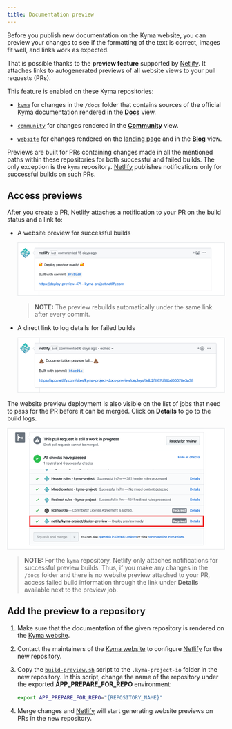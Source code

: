 ```yaml
---
title: Documentation preview
---
```


Before you publish new documentation on the Kyma website, you can preview your changes to see if the formatting of the text is correct, images fit well, and links work as expected.

That is possible thanks to the **preview feature** supported by [Netlify](https://www.netlify.com/). It attaches links to autogenerated previews of all website views to your pull requests (PRs).

This feature is enabled on these Kyma repositories:

- [`kyma`](https://github.com/kyma-project/kyma) for changes in the `/docs` folder that contains sources of the official Kyma documentation rendered in the [**Docs**](https://kyma-project.io/docs/) view.

- [`community`](https://github.com/kyma-project/community) for changes rendered in the [**Community**](https://kyma-project.io/community/) view.

- [`website`](https://github.com/kyma-project/website) for changes rendered on the [landing page](https://kyma-project.io/) and in the [**Blog**](https://kyma-project.io/blog/) view.

Previews are built for PRs containing changes made in all the mentioned paths within these repositories for both successful and failed builds. The only exception is the `kyma` repository. [Netlify](https://www.netlify.com/) publishes notifications only for successful builds on such PRs.

## Access previews

After you create a PR, Netlify attaches a notification to your PR on the build status and a link to:

- A website preview for successful builds

    ![Successful preview](./assets/successful-preview.png)

    >**NOTE:** The preview rebuilds automatically under the same link after every commit.

- A direct link to log details for failed builds

    ![Failed preview](./assets/failed-preview.png)

The website preview deployment is also visible on the list of jobs that need to pass for the PR before it can be merged. Click on **Details** to go to the build logs.

![Job details](./assets/job-details.png)

>**NOTE:** For the `kyma` repository, Netlify only attaches notifications for successful preview builds. Thus, if you make any changes in the `/docs` folder and there is no website preview attached to your PR, access failed build information through the link under **Details** available next to the preview job.

## Add the preview to a repository

1. Make sure that the documentation of the given repository is rendered on the [Kyma website](https://kyma-project.io).

2. Contact the maintainers of the [Kyma website](https://kyma-project.io) to configure [Netlify](https://www.netlify.com/) for the new repository.

3. Copy the [`build-preview.sh`](https://github.com/kyma-project/cli/blob/main/.kyma-project-io/build-preview.sh) script to the `.kyma-project-io` folder in the new repository. In this script, change the name of the repository under the exported **APP_PREPARE_FOR_REPO** environment:

    ```bash
    export APP_PREPARE_FOR_REPO="{REPOSITORY_NAME}"
    ```

4. Merge changes and [Netlify](https://www.netlify.com/) will start generating website previews on PRs in the new repository.

